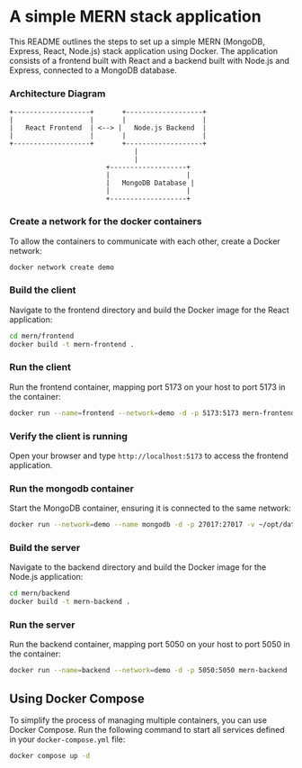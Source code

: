 # A simple MERN stack application 

This README outlines the steps to set up a simple MERN (MongoDB, Express, React, Node.js) stack application using Docker. The application consists of a frontend built with React and a backend built with Node.js and Express, connected to a MongoDB database.

### Architecture Diagram

```
+-------------------+       +-------------------+
|                   |       |                   |
|   React Frontend  | <--> |   Node.js Backend  |
|                   |       |                   |
+-------------------+       +-------------------+
                               |
                               |
                        +-------------------+
                        |                   |
                        |   MongoDB Database |
                        |                   |
                        +-------------------+
```

### Create a network for the docker containers

To allow the containers to communicate with each other, create a Docker network:

```sh
docker network create demo
```

### Build the client 

Navigate to the frontend directory and build the Docker image for the React application:

```sh
cd mern/frontend
docker build -t mern-frontend .
```

### Run the client

Run the frontend container, mapping port 5173 on your host to port 5173 in the container:

```sh
docker run --name=frontend --network=demo -d -p 5173:5173 mern-frontend
```

### Verify the client is running

Open your browser and type `http://localhost:5173` to access the frontend application.

### Run the mongodb container

Start the MongoDB container, ensuring it is connected to the same network:

```sh
docker run --network=demo --name mongodb -d -p 27017:27017 -v ~/opt/data:/data/db mongodb:latest
```

### Build the server

Navigate to the backend directory and build the Docker image for the Node.js application:

```sh
cd mern/backend
docker build -t mern-backend .
```

### Run the server

Run the backend container, mapping port 5050 on your host to port 5050 in the container:

```sh
docker run --name=backend --network=demo -d -p 5050:5050 mern-backend
```

## Using Docker Compose

To simplify the process of managing multiple containers, you can use Docker Compose. Run the following command to start all services defined in your `docker-compose.yml` file:

```sh
docker compose up -d
```